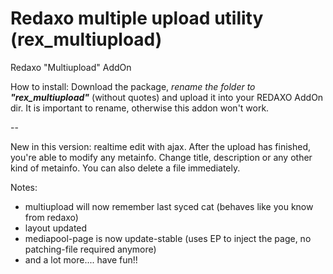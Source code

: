 Redaxo multiple upload utility (rex_multiupload)
=========

Redaxo &quot;Multiupload&quot; AddOn

How to install:
Download the package, _rename the folder to **"rex_multiupload"**_ (without quotes) and upload it into your REDAXO AddOn dir.
It is important to rename, otherwise this addon won't work.

--

New in this version: realtime edit with ajax. After the upload has finished, you're able to modify any metainfo.
Change title, description or any other kind of metainfo. You can also delete a file immediately.

Notes:
- multiupload will now remember last syced cat (behaves like you know from redaxo)
- layout updated
- mediapool-page is now update-stable (uses EP to inject the page, no patching-file required anymore)
- and a lot more.... have fun!!
